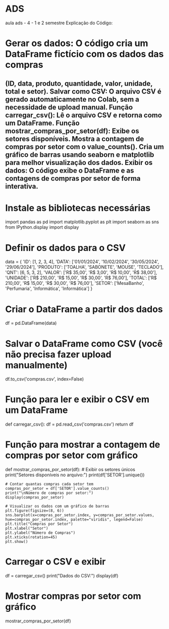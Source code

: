 # ADS
aula ads - 4 - 1 e 2 semestre 
Explicação do Código:
# Gerar os dados: O código cria um DataFrame fictício com os dados das compras 
(ID, data, produto, quantidade, valor, unidade, total e setor). 
Salvar como CSV: O arquivo CSV é gerado automaticamente no Colab, 
sem a necessidade de upload manual. Função carregar_csv(): Lê o arquivo CSV e 
retorna como um DataFrame. Função mostrar_compras_por_setor(df): Exibe os setores disponíveis. 
Mostra a contagem de compras por setor com o value_counts(). 
Cria um gráfico de barras usando seaborn e matplotlib para melhor visualização dos dados. 
Exibir os dados: O código exibe o DataFrame e as contagens de compras por setor de forma interativa.
---------------------------------------------------------------------------------------------------------
# Instale as bibliotecas necessárias
import pandas as pd
import matplotlib.pyplot as plt
import seaborn as sns
from IPython.display import display

# Definir os dados para o CSV
data = {
    'ID': [1, 2, 3, 4],
    'DATA': ['01/01/2024', '10/02/2024', '30/05/2024', '29/06/2024'],
    'PRODUTO': ['TOALHA', 'SABONETE', 'MOUSE', 'TECLADO'],
    'QNT': [6, 5, 3, 2],
    'VALOR': ['R$ 35,00', 'R$ 3,00', 'R$ 10,00', 'R$ 38,00'],
    'UNIDADE': ['R$ 210,00', 'R$ 15,00', 'R$ 30,00', 'R$ 76,00'],
    'TOTAL': ['R$ 210,00', 'R$ 15,00', 'R$ 30,00', 'R$ 76,00'],
    'SETOR': ['MesaBanho', 'Perfumaria', 'Informática', 'Informática']
}

# Criar o DataFrame a partir dos dados
df = pd.DataFrame(data)

# Salvar o DataFrame como CSV (você não precisa fazer upload manualmente)
df.to_csv('compras.csv', index=False)

# Função para ler e exibir o CSV em um DataFrame
def carregar_csv():
    df = pd.read_csv('compras.csv')
    return df

# Função para mostrar a contagem de compras por setor com gráfico
def mostrar_compras_por_setor(df):
    # Exibir os setores únicos
    print("Setores disponíveis no arquivo:")
    print(df['SETOR'].unique())

    # Contar quantas compras cada setor tem
    compras_por_setor = df['SETOR'].value_counts()
    print("\nNúmero de compras por setor:")
    display(compras_por_setor)

    # Visualizar os dados com um gráfico de barras
    plt.figure(figsize=(8, 6))
    sns.barplot(x=compras_por_setor.index, y=compras_por_setor.values, hue=compras_por_setor.index, palette="viridis", legend=False)
    plt.title("Compras por Setor")
    plt.xlabel("Setor")
    plt.ylabel("Número de Compras")
    plt.xticks(rotation=45)
    plt.show()

# Carregar o CSV e exibir
df = carregar_csv()
print("Dados do CSV:")
display(df)

# Mostrar compras por setor com gráfico
mostrar_compras_por_setor(df)

